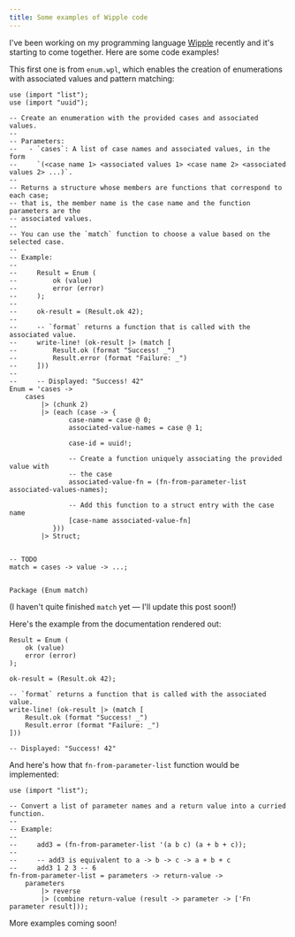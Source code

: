 ```yaml
---
title: Some examples of Wipple code
---
```


I've been working on my programming language [Wipple](https://github.com/wipplelang/wipple) recently and it's starting to come together. Here are some code examples!

This first one is from `enum.wpl`, which enables the creation of enumerations with associated values and pattern matching:

```wipple
use (import "list");
use (import "uuid");

-- Create an enumeration with the provided cases and associated values.
--
-- Parameters:
--   - `cases`: A list of case names and associated values, in the form
--     `(<case name 1> <associated values 1> <case name 2> <associated values 2> ...)`.
--
-- Returns a structure whose members are functions that correspond to each case;
-- that is, the member name is the case name and the function parameters are the
-- associated values.
--
-- You can use the `match` function to choose a value based on the selected case.
--
-- Example:
--
--     Result = Enum (
--         ok (value)
--         error (error)
--     );
--
--     ok-result = (Result.ok 42);
--
--     -- `format` returns a function that is called with the associated value.
--     write-line! (ok-result |> (match [
--         Result.ok (format "Success! _")
--         Result.error (format "Failure: _")
--     ]))
--
--     -- Displayed: "Success! 42"
Enum = 'cases ->
    cases
        |> (chunk 2)
        |> (each (case -> {
               case-name = case @ 0;
               associated-value-names = case @ 1;

               case-id = uuid!;

               -- Create a function uniquely associating the provided value with
               -- the case
               associated-value-fn = (fn-from-parameter-list associated-values-names);

               -- Add this function to a struct entry with the case name
               [case-name associated-value-fn]
           }))
        |> Struct;


-- TODO
match = cases -> value -> ...;


Package (Enum match)
```

(I haven't quite finished `match` yet — I'll update this post soon!)

Here's the example from the documentation rendered out:

```wipple
Result = Enum (
    ok (value)
    error (error)
);

ok-result = (Result.ok 42);

-- `format` returns a function that is called with the associated value.
write-line! (ok-result |> (match [
    Result.ok (format "Success! _")
    Result.error (format "Failure: _")
]))

-- Displayed: "Success! 42"
```

And here's how that `fn-from-parameter-list` function would be implemented:

```wipple
use (import "list");

-- Convert a list of parameter names and a return value into a curried function.
--
-- Example:
--
--     add3 = (fn-from-parameter-list '(a b c) (a + b + c));
--
--     -- add3 is equivalent to a -> b -> c -> a + b + c
--     add3 1 2 3 -- 6
fn-from-parameter-list = parameters -> return-value ->
    parameters
        |> reverse
        |> (combine return-value (result -> parameter -> ['Fn parameter result]));
```

More examples coming soon!
